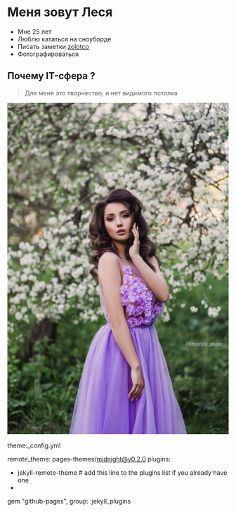# Меня зовут Леся 
- Мне 25 лет 
- Люблю кататься на сноуборде
- Писать заметки [zolotco](https://instagram.com/zolotco?r=nametag)
- Фотографироваться

## Почему IT-сфера ?

>Для меня это творчество, и нет видимого потолка

![Фотография](%D0%A4%D0%BE%D1%82%D0%BE.jpg)

theme:_config.yml

remote_theme: pages-themes/midnight@v0.2.0
plugins:
- jekyll-remote-theme # add this line to the plugins list if you already have one
- 
gem "github-pages", group: :jekyll_plugins

